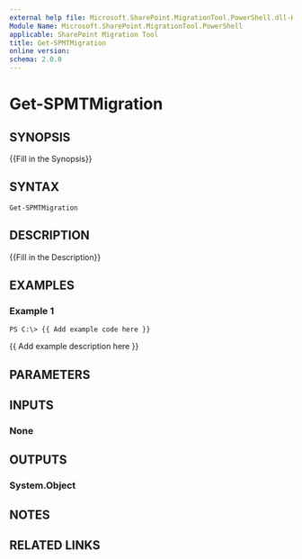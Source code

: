 ```yaml
---
external help file: Microsoft.SharePoint.MigrationTool.PowerShell.dll-Help.xml
Module Name: Microsoft.SharePoint.MigrationTool.PowerShell
applicable: SharePoint Migration Tool
title: Get-SPMTMigration
online version: 
schema: 2.0.0
---
```


# Get-SPMTMigration

## SYNOPSIS
{{Fill in the Synopsis}}

## SYNTAX

```
Get-SPMTMigration
```

## DESCRIPTION
{{Fill in the Description}}

## EXAMPLES

### Example 1
```
PS C:\> {{ Add example code here }}
```

{{ Add example description here }}

## PARAMETERS

## INPUTS

### None


## OUTPUTS

### System.Object

## NOTES

## RELATED LINKS

